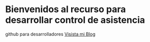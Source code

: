 # Bienvenidos al recurso para desarrollar control de asistencia
github para desarrolladores
[Visista mi Blog](http://carlossolis.mobi)

